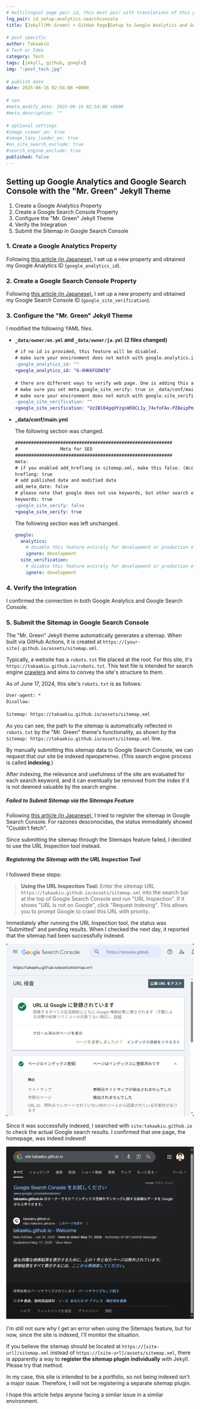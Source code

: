 ```yaml
---
# multilingual page pair id, this must pair with translations of this page. (This name must be unique)
lng_pair: id_setup-analytics-searchconsole
title: [Jekyll(Mr.Green) + GitHub Page]Setup to Google Analytics and Google Search Console

# post specific
author: TakaakiU
# Tech or Idea
category: Tech
tags: [jekyll, github, google]
img: ":post_tech.jpg"

# publish date
date: 2025-06-16 02:54:08 +0000

# seo
#meta_modify_date: 2025-06-16 02:54:08 +0000
#meta_description: ""

# optional settings
#image_viewer_on: true
#image_lazy_loader_on: true
#on_site_search_exclude: true
#search_engine_exclude: true
published: false
---
```


## Setting up Google Analytics and Google Search Console with the "Mr. Green" Jekyll Theme

1.  Create a Google Analytics Property
1.  Create a Google Search Console Property
1.  Configure the "Mr. Green" Jekyll Theme
1.  Verify the Integration
1.  Submit the Sitemap in Google Search Console

### 1. Create a Google Analytics Property

Following [this article (in Japanese)](https://sattoga.com/archives/4820), I set up a new property and obtained my Google Analytics ID (`google_analytics_id`).

### 2. Create a Google Search Console Property

Following [this article (in Japanese)](https://sattoga.com/archives/4394/#toc6), I set up a new property and obtained my Google Search Console ID (`google_site_verification`).

### 3. Configure the "Mr. Green" Jekyll Theme

I modified the following YAML files.

-   **`_data/owner/en.yml` and `_data/owner/ja.yml` (2 files changed)**

    ```diff yml
    # if no id is provided, this feature will be disabled.
    # make sure your environment does not match with google.analytics.ignore in _data/conf/main.yml
    -google_analytics_id: ""
    +google_analytics_id: "G-XHK6FGDW7Q"

    # there are different ways to verify web page. One is adding this as meta into html.
    # make sure you set meta.google_site_verify: true in _data/conf/main.yml
    # make sure your environment does not match with google.site_verification.ignore in _data/conf/main.yml
    -google_site_verification: ""
    +google_site_verification: "UzIBl04gqVYzgsW5OCL1y_74xfoFAx-PZ8eipPmFwh0"
    ```

-   **_data/conf/main.yml**

    The following section was changed.

    ```diff yml
    ###########################################################
    #                Meta for SEO
    ###########################################################
    meta:
    # if you enabled add_hreflang in sitemap.xml, make this false. (According to SEO pros, prevent using both. )
    hreflang: true
    # add published date and modified date
    add_meta_date: false
    # please note that google does not use keywords, but other search engines may.
    keywords: true
    -google_site_verify: false
    +google_site_verify: true
    ```

    The following section was left unchanged.

    ```yml
    google:
      analytics:
        # disable this feature entirely for development or production env.
        ignore: development
      site_verification:
        # disable this feature entirely for development or production env.
        ignore: development
    ```

### 4. Verify the Integration

I confirmed the connection in both Google Analytics and Google Search Console.

### 5. Submit the Sitemap in Google Search Console

The "Mr. Green" Jekyll theme automatically generates a sitemap.
When built via GitHub Actions, it is created at `https://[your-site].github.io/assets/sitemap.xml`.

Typically, a website has a `robots.txt` file placed at the root.
For this site, it's `https://takaakiu.github.io/robots.txt`.
This text file is intended for search engine [crawlers](https://en.wikipedia.org/wiki/Web_crawler) and aims to convey the site's structure to them.

As of June 17, 2024, this site's `robots.txt` is as follows:

```txt
User-agent: *
Disallow:

Sitemap: https://takaakiu.github.io/assets/sitemap.xml
```

As you can see, the path to the sitemap is automatically reflected in `robots.txt` by the "Mr. Green" theme's functionality, as shown by the `Sitemap: https://takaakiu.github.io/assets/sitemap.xml` line.

By manually submitting this sitemap data to Google Search Console, we can request that our site be indexed приоритетно.
(This search engine process is called **indexing**.)

After indexing, the relevance and usefulness of the site are evaluated for each search keyword, and it can eventually be removed from the index if it is not deemed valuable by the search engine.

##### Failed to Submit Sitemap via the Sitemaps Feature

Following [this article (in Japanese)](https://ikmnjrd.github.io/blog/google-search-console-regist), I tried to register the sitemap in Google Search Console.
For razones desconocidas, the status immediately showed "Couldn't fetch".

Since submitting the sitemap through the Sitemaps feature failed, I decided to use the URL Inspection tool instead.

##### Registering the Sitemap with the URL Inspection Tool

I followed these steps:

> **Using the URL Inspection Tool:**
> Enter the sitemap URL `https://takaakiu.github.io/assets/sitemap.xml` into the search bar at the top of Google Search Console and run "URL Inspection".
> If it shows "URL is not on Google", click "Request Indexing". This allows you to prompt Google to crawl this URL with priority.

Immediately after running the URL Inspection tool, the status was "Submitted" and pending results.
When I checked the next day, it reported that the sitemap had been successfully indexed.

![Confirming the sitemap was indexed using the URL Inspection tool - Google Search Console](/assets/img/posts/id_setup-analytics-searchconsole_Google-Search-Console-URL-is-on-Google.webp)

Since it was successfully indexed, I searched with `site:takaakiu.github.io` to check the actual Google search results.
I confirmed that one page, the homepage, was indeed indexed!

![Confirming the homepage was indexed in actual Google search results after using the URL Inspection tool in Google Search Console](/assets/img/posts/id_setup-analytics-searchconsole_Google-Search-Results.webp)

I'm still not sure why I get an error when using the Sitemaps feature, but for now, since the site is indexed, I'll monitor the situation.

If you believe the sitemap should be located at `https://[site-url]/sitemap.xml` instead of `https://[site-url]/assets/sitemap.xml`, there is apparently a way to **register the sitemap plugin individually** with Jekyll. Please try that method.

In my case, this site is intended to be a portfolio, so not being indexed isn't a major issue. Therefore, I will not be registering a separate sitemap plugin.

I hope this article helps anyone facing a similar issue in a similar environment.
```
